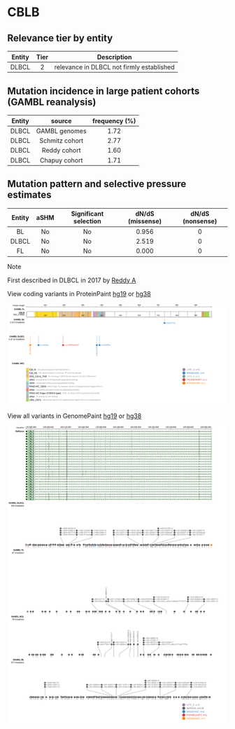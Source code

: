 # CBLB

## Relevance tier by entity

|Entity|Tier|Description                              |
|:------:|:----:|-----------------------------------------|
|DLBCL |2   |relevance in DLBCL not firmly established|

## Mutation incidence in large patient cohorts (GAMBL reanalysis)

|Entity|source        |frequency (%)|
|:------:|:--------------:|:-------------:|
|DLBCL |GAMBL genomes |1.72         |
|DLBCL |Schmitz cohort|2.77         |
|DLBCL |Reddy cohort  |1.60         |
|DLBCL |Chapuy cohort |1.71         |

## Mutation pattern and selective pressure estimates

|Entity|aSHM|Significant selection|dN/dS (missense)|dN/dS (nonsense)|
|:------:|:----:|:---------------------:|:----------------:|:----------------:|
|BL    |No  |No                   |0.956           |0               |
|DLBCL |No  |No                   |2.519           |0               |
|FL    |No  |No                   |0.000           |0               |


> [!NOTE]
> First described in DLBCL in 2017 by [Reddy A](https://pubmed.ncbi.nlm.nih.gov/28985567)


View coding variants in ProteinPaint [hg19](https://www.bcgsc.ca/downloads/morinlab/GAMBL/test/genes/CBLB_protein.html)  or [hg38](https://www.bcgsc.ca/downloads/morinlab/GAMBL/test/genes/CBLB_protein_hg38.html)

![image](images/proteinpaint/CBLB_NM_170662.svg)

View all variants in GenomePaint [hg19](https://www.bcgsc.ca/downloads/morinlab/GAMBL/test/genes/CBLB.html)  or [hg38](https://www.bcgsc.ca/downloads/morinlab/GAMBL/test/genes/CBLB_hg38.html)

![image](images/proteinpaint/CBLB.svg)
